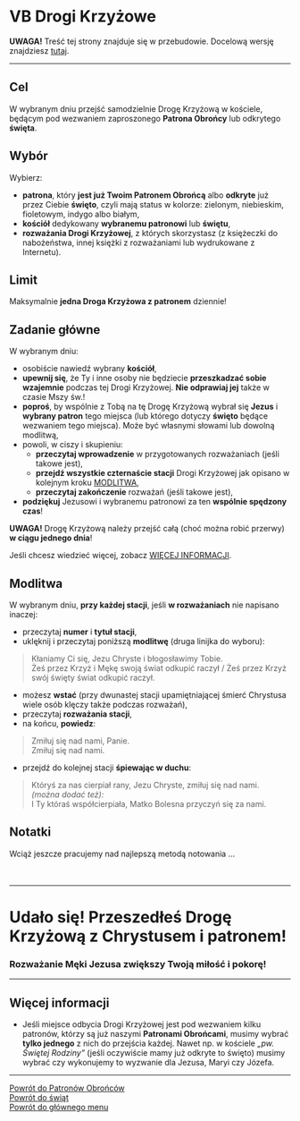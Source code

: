 # <span class="status status-list"><span class="status status-list">VB</span>  Drogi Krzyżowe</span>
**UWAGA!** Treść tej strony znajduje się w przebudowie. Docelową wersję znajdziesz [tutaj](nowy_index.md).

---
## Cel
W <span class="selected-day-info">wybranym dniu</span> przejść samodzielnie Drogę Krzyżową w kościele, będącym pod wezwaniem zaproszonego **Patrona Obrońcy** lub odkrytego **święta**.
## Wybór
Wybierz:
- **patrona**, który **jest już Twoim Patronem Obrońcą** albo **odkryte** już przez Ciebie **święto**, czyli mają status w kolorze: <span class="status status-green">zielonym</span>, <span class="status status-blue">niebieskim</span>, <span class="status status-violet">fioletowym</span>, <span class="status status-indigo">indygo</span> albo <span class="status status-white">białym</span>,
- **kościół** dedykowany **wybranemu patronowi** lub **świętu**,
- **rozważania Drogi Krzyżowej**, z których skorzystasz (z księżeczki do nabożeństwa, innej księżki z rozważaniami lub wydrukowane z Internetu).
## Limit
  Maksymalnie **jedna Droga Krzyżowa z patronem** dziennie!
## Zadanie główne
W <span class="selected-day-info">wybranym dniu</span>:
- osobiście nawiedź wybrany **kościół**,
- **upewnij się**, że Ty i inne osoby nie będziecie **przeszkadzać sobie wzajemnie** podczas tej Drogi Krzyżowej. **Nie odprawiaj jej** także w czasie Mszy św.!
- **poproś**, by wspólnie z Tobą na tę Drogę Krzyżową wybrał się **Jezus** i **wybrany patron** tego miejsca (lub którego dotyczy **święto** będące wezwaniem tego miejsca). Może być własnymi słowami lub dowolną modlitwą,
- powoli, w ciszy i skupieniu:
    - **przeczytaj wprowadzenie** w przygotowanych rozważaniach (jeśli takowe jest),
    - **przejdź wszystkie czternaście stacji** Drogi Krzyżowej jak opisano w kolejnym kroku [MODLITWA](#drogi-krzyzowe-modlitwa),
    - **przeczytaj zakończenie** rozważań (jeśli takowe jest),
- **podziękuj** Jezusowi i wybranemu patronowi za ten **wspólnie spędzony czas**!

**UWAGA!** Drogę Krzyżową należy przejść całą (choć można robić przerwy) **w ciągu jednego dnia**!

Jeśli chcesz wiedzieć więcej, zobacz [WIĘCEJ INFORMACJI](#drogi-krzyzowe-wiecej-informacji).
## <span id="drogi-krzyzowe-modlitwa">Modlitwa</span>
W <span class="selected-day-info">wybranym dniu</span>, **przy każdej stacji**, jeśli **w rozważaniach** nie napisano inaczej:
- przeczytaj **numer** i **tytuł stacji**,
- uklęknij i przeczytaj poniższą **modlitwę** (druga linijka do wyboru):
> Kłaniamy Ci się, Jezu Chryste i błogosławimy Tobie.  
> Żeś przez Krzyż i Mękę swoją świat odkupić raczył / Żeś przez Krzyż swój święty świat odkupić raczył.
- możesz **wstać** (przy dwunastej stacji upamiętniającej śmierć Chrystusa wiele osób klęczy także podczas rozważań),
- przeczytaj **rozważania stacji**,
- na końcu, **powiedz**:
> Zmiłuj się nad nami, Panie.  
> Zmiłuj się nad nami.
- przejdź do kolejnej stacji **śpiewając w duchu**:
> Któryś za nas cierpiał rany, Jezu Chryste, zmiłuj się nad nami.  
> _(można dodać też):_  
> I Ty któraś współcierpiała, Matko Bolesna przyczyń się za nami.
## Notatki
Wciąż jeszcze pracujemy nad najlepszą metodą notowania ...
<br />
<br />
<br />

---
# Udało się! Przeszedłeś Drogę Krzyżową z Chrystusem i patronem!
### Rozważanie Męki Jezusa zwiększy Twoją miłość i pokorę!
---

## <span id="drogi-krzyzowe-wiecej-informacji">Więcej informacji</span>
- Jeśli miejsce odbycia Drogi Krzyżowej jest pod wezwaniem kilku patronów, którzy są już naszymi **Patronami Obrońcami**, musimy wybrać **tylko jednego** z nich do przejścia każdej. Nawet np. w kościele _„pw. Świętej Rodziny”_ (jeśli oczywiście mamy już odkryte to święto) musimy wybrać czy wykonujemy to wyzwanie dla Jezusa, Maryi czy Józefa.

---
[Powrót do Patronów Obrońców](patroni_obroncy_ex.md)  
[Powrót do świąt](swieta_ex.md)  
[Powrót do głównego menu](index_ex.md)
